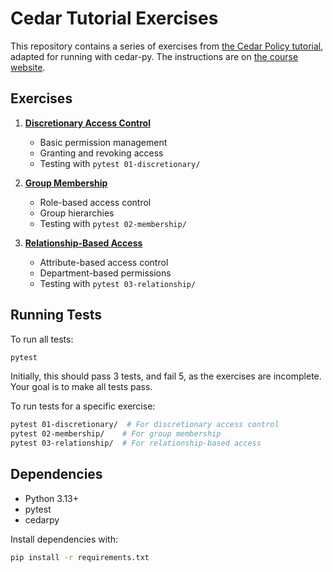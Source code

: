 # Cedar Tutorial Exercises

This repository contains a series of exercises from [the Cedar Policy tutorial](https://www.cedarpolicy.com/en/tutorial), adapted for running with cedar-py. The instructions are on [the course website](https://courses.cs.ut.ee/2025/softsec/spring/Main/Cedar).

## Exercises

1. **[Discretionary Access Control](01-discreatioanry)**
   - Basic permission management
   - Granting and revoking access
   - Testing with `pytest 01-discretionary/`

2. **[Group Membership](02-membership/)**
   - Role-based access control
   - Group hierarchies
   - Testing with `pytest 02-membership/`

3. **[Relationship-Based Access](03-relationship/)**
   - Attribute-based access control
   - Department-based permissions
   - Testing with `pytest 03-relationship/`

## Running Tests

To run all tests:
```bash
pytest
```

Initially, this should pass 3 tests, and fail 5, as the exercises are incomplete. Your goal is to make all tests pass.

To run tests for a specific exercise:
```bash
pytest 01-discretionary/  # For discretionary access control
pytest 02-membership/    # For group membership
pytest 03-relationship/  # For relationship-based access
```

## Dependencies

- Python 3.13+
- pytest
- cedarpy

Install dependencies with:
```bash
pip install -r requirements.txt
```
